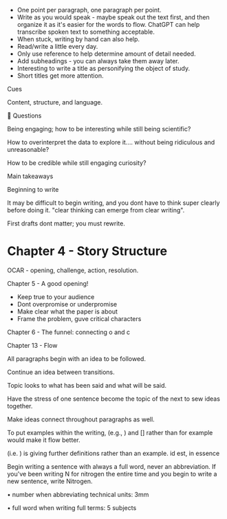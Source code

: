 
- One point per paragraph, one paragraph per point.
- Write as you would speak - maybe speak out the text first, and then organize it as it's easier for the words to flow. ChatGPT can help transcribe spoken text to something acceptable.
- When stuck, writing by hand can also help.
- Read/write a little every day.
- Only use reference to help determine amount of detail needed.
- Add subheadings - you can always take them away later.
- Interesting to write a title as personifying the object of study.
- Short titles get more attention.

Cues

Content, structure, and language.

🤔 Questions

Being engaging; how to be interesting while still being scientific?

How to overinterpret the data to explore it.... without being ridiculous and unreasonable?

How to be credible while still engaging curiosity?

Main takeaways

Beginning to write

It may be difficult to begin writing, and you dont have to think super clearly before doing it. "clear thinking can emerge from clear writing".

First drafts dont matter; you must rewrite.



# Chapter 4 - Story Structure

OCAR - opening, challenge, action, resolution.

Chapter 5 - A good opening!

- Keep true to your audience
- Dont overpromise or underpromise
- Make clear what the paper is about
- Frame the problem, guve critical characters

Chapter 6 - The funnel: connecting o and c

Chapter 13 - Flow

All paragraphs begin with an idea to be followed.

Continue an idea between transitions.

Topic looks to what has been said and what will be said.

Have the stress of one sentence become the topic of the next to sew ideas together.

Make ideas connect throughout paragraphs as well.

To put examples within the writing, (e.g., ) and [] rather than for example would make it flow better.

(i.e. ) is giving further definitions rather than an example. id est, in essence

Begin writing a sentence with always a full word, never an abbreviation. If you've been writing N for nitrogen the entire time and you begin to write a new sentence, write Nitrogen.

• number when abbreviating technical units: 3mm

• full word when writing full terms: 5 subjects
